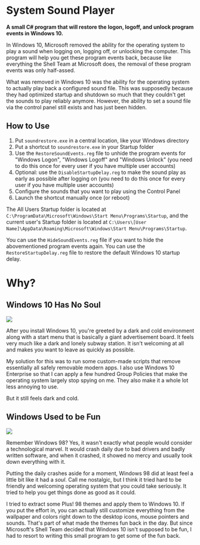 # System Sound Player
**A small C# program that will restore the logon, logoff, and unlock program events in Windows 10.**

In Windows 10, Microsoft removed the ability for the operating system to play a sound when logging on, logging off, or unlocking the computer. This program will help you get these program events back, because like everything the Shell Team at Microsoft does, the removal of these program events was only half-assed.

What was removed in Windows 10 was the ability for the operating system to actually play back a configured sound file. This was supposedly because they had optimized startup and shutdown so much that they couldn't get the sounds to play reliably anymore. However, the ability to set a sound file via the control panel still exists and has just been hidden.

## How to Use
1. Put `soundrestore.exe` in a central location, like your Windows directory
1. Put a shortcut to `soundrestore.exe` in your Startup folder
1. Use the `RestoreSoundEvents.reg` file to unhide the program events for "Windows Logon", "Windows Logoff" and "Windows Unlock" (you need to do this once for every user if you have multiple user accounts)
1. Optional: use the `DisableStartupDelay.reg` to make the sound play as early as possible after logging on (you need to do this once for every user if you have multiple user accounts)
1. Configure the sounds that you want to play using the Control Panel
1. Launch the shortcut manually once (or reboot)

The All Users Startup folder is located at `C:\ProgramData\Microsoft\Windows\Start Menu\Programs\Startup`, and the current user's Startup folder is located at `C:\Users\[User Name]\AppData\Roaming\Microsoft\Windows\Start Menu\Programs\Startup`.

You can use the `HideSoundEvents.reg` file if you want to hide the abovementioned program events again. You can use the `RestoreStartupDelay.reg` file to restore the default Windows 10 startup delay.

# Why?
## Windows 10 Has No Soul
![](https://i.ibb.co/Cbw576Y/W10-Laptop-Start-Mini-Start-16x9-en-US-042315.png)

After you install Windows 10, you're greeted by a dark and cold environment along with a start menu that is basically a giant advertisement board. It feels very much like a dark and lonely subway station. It isn't welcoming at all and makes you want to leave as quickly as possible.

My solution for this was to run some custom-made scripts that remove essentially all safely removable modern apps. I also use Windows 10 Enterprise so that I can apply a few hundred Group Policies that make the operating system largely stop spying on me. They also make it a whole lot less annoying to use.

But it still feels dark and cold.

## Windows Used to be Fun
![](https://i.ibb.co/D19Gr94/Annotation-2020-10-16-150202.jpg)

Remember Windows 98? Yes, it wasn't exactly what people would consider a technological marvel. It would crash daily due to bad drivers and badly written software, and when it crashed, it showed no mercy and usually took down everything with it.

Putting the daily crashes aside for a moment, Windows 98 did at least feel a little bit like it had a *soul*. Call me nostalgic, but I think it tried hard to be friendly and welcoming operating system that you could take seriously. It tried to help you get things done as good as it could.

I tried to extract some Plus! 98 themes and apply them to Windows 10. If you put the effort in, you can actually still customize everything from the wallpaper and colors right down to the desktop icons, mouse pointers and sounds.  That's part of what made the themes fun back in the day. But since Microsoft's Shell Team decided that Windows 10 isn't supposed to be fun, I had to resort to writing this small program to get some of the fun back.
